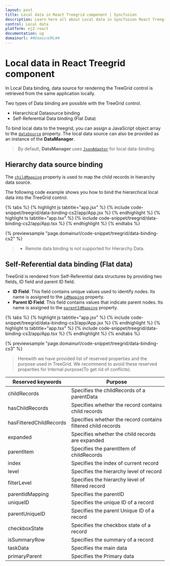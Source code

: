 ```yaml
---
layout: post
title: Local data in React Treegrid component | Syncfusion
description: Learn here all about Local data in Syncfusion React Treegrid component of Syncfusion Essential JS 2 and more.
control: Local data 
platform: ej2-react
documentation: ug
domainurl: ##DomainURL##
---
```


# Local data in React Treegrid component

In Local Data binding, data source for rendering the TreeGrid control is retrieved from the same application locally.

Two types of Data binding are possible with the TreeGrid control.

* Hierarchical Datasource binding
* Self-Referential Data binding (Flat Data)

To bind local data to the treegrid, you can assign a JavaScript object array to the [`dataSource`](https://ej2.syncfusion.com/react/documentation/api/treegrid/#datasource) property. The local data source can also be provided as an instance of the **DataManager**.

> By default, **DataManager** uses [`JsonAdaptor`](https://ej2.syncfusion.com/documentation/data/adaptors/#json-adaptor) for local data-binding.

## Hierarchy data source binding

The [`childMapping`](https://ej2.syncfusion.com/react/documentation/api/treegrid/#childMapping) property is used to map the child records in hierarchy data source.

The following code example shows you how to bind the hierarchical local data into the TreeGrid control.

{% tabs %}
{% highlight js tabtitle="app.jsx" %}
{% include code-snippet/treegrid/data-binding-cs2/app/App.jsx %}
{% endhighlight %}
{% highlight ts tabtitle="app.tsx" %}
{% include code-snippet/treegrid/data-binding-cs2/app/App.tsx %}
{% endhighlight %}
{% endtabs %}

 {% previewsample "page.domainurl/code-snippet/treegrid/data-binding-cs2" %}

> * Remote data binding is not supported for Hierarchy Data.

## Self-Referential data binding (Flat data)

TreeGrid is rendered from Self-Referential data structures by providing two fields, ID field and parent ID field.

* **ID Field**: This field contains unique values used to identify nodes. Its name is assigned to the [`idMapping`](https://ej2.syncfusion.com/react/documentation/api/treegrid/#idMapping) property.
* **Parent ID Field**: This field contains values that indicate parent nodes. Its name is assigned to the [`parentIdMapping`](https://ej2.syncfusion.com/react/documentation/api/treegrid/#parentIdMapping) property.

{% tabs %}
{% highlight js tabtitle="app.jsx" %}
{% include code-snippet/treegrid/data-binding-cs3/app/App.jsx %}
{% endhighlight %}
{% highlight ts tabtitle="app.tsx" %}
{% include code-snippet/treegrid/data-binding-cs3/app/App.tsx %}
{% endhighlight %}
{% endtabs %}

 {% previewsample "page.domainurl/code-snippet/treegrid/data-binding-cs3" %}

> Herewith we have provided list of reserved properties and the purpose used in TreeGrid. We recommend to avoid these reserved properties for Internal purpose(To get rid of conflicts).

Reserved keywords | Purpose
-----|-----
childRecords | Specifies the childRecords of a parentData
hasChildRecords | Specifies whether the record contains child records
hasFilteredChildRecords | Specifies whether the record contains filtered child records
expanded | Specifies whether the child records are expanded
parentItem | Specifies the parentItem of childRecords
index | Specifies the index of current record
level | Specifies the hierarchy level of record
filterLevel | Specifies the hierarchy level of filtered record
parentIdMapping | Specifies the parentID
uniqueID | Specifies the unique ID of a record
parentUniqueID | Specifies the parent Unique ID of a record
checkboxState | Specifies the checkbox state of a record
isSummaryRow | Specifies the summary of a record
taskData | Specifies the main data
primaryParent | Specifies the Primary data